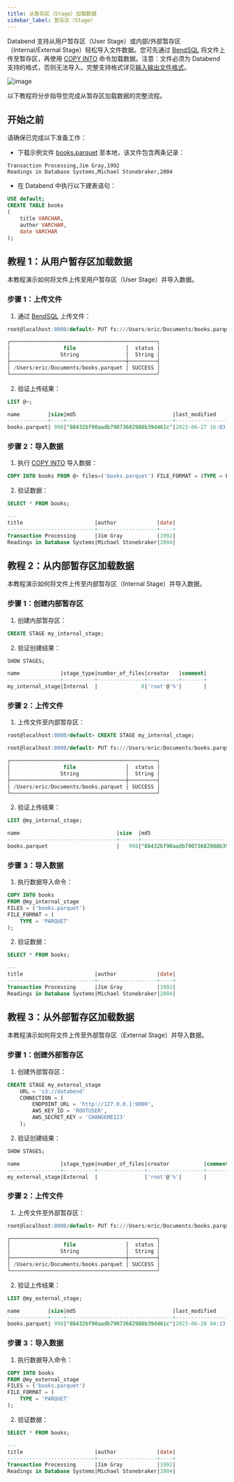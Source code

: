 ```yaml
---
title: 从暂存区（Stage）加载数据
sidebar_label: 暂存区（Stage）
---
```


Databend 支持从用户暂存区（User Stage）或内部/外部暂存区（Internal/External Stage）轻松导入文件数据。您可先通过 [BendSQL](../../30-sql-clients/00-bendsql/index.md) 将文件上传至暂存区，再使用 [COPY INTO](/sql/sql-commands/dml/dml-copy-into-table) 命令加载数据。注意：文件必须为 Databend 支持的格式，否则无法导入。完整支持格式详见[输入输出文件格式](/sql/sql-reference/file-format-options)。

![image](/img/load/load-data-from-stage.jpeg)

以下教程将分步指导您完成从暂存区加载数据的完整流程。

## 开始之前

请确保已完成以下准备工作：

- 下载示例文件 [books.parquet](https://datafuse-1253727613.cos.ap-hongkong.myqcloud.com/data/books.parquet) 至本地，该文件包含两条记录：

```text
Transaction Processing,Jim Gray,1992
Readings in Database Systems,Michael Stonebraker,2004
```

- 在 Databend 中执行以下建表语句：

```sql
USE default;
CREATE TABLE books
(
    title VARCHAR,
    author VARCHAR,
    date VARCHAR
);
```

## 教程 1：从用户暂存区加载数据

本教程演示如何将文件上传至用户暂存区（User Stage）并导入数据。

### 步骤 1：上传文件

1. 通过 [BendSQL](../../30-sql-clients/00-bendsql/index.md) 上传文件：

```sql
root@localhost:8000/default> PUT fs:///Users/eric/Documents/books.parquet @~

┌───────────────────────────────────────────────┐
│                 file                │  status │
│                String               │  String │
├─────────────────────────────────────┼─────────┤
│ /Users/eric/Documents/books.parquet │ SUCCESS │
└───────────────────────────────────────────────┘
```

2. 验证上传结果：

```sql
LIST @~;

name         |size|md5                               |last_modified                |creator|
-------------+----+----------------------------------+-----------------------------+-------+
books.parquet| 998|"88432bf90aadb79073682988b39d461c"|2023-06-27 16:03:51.000 +0000|       |
```

### 步骤 2：导入数据

1. 执行 [COPY INTO](/sql/sql-commands/dml/dml-copy-into-table) 导入数据：

```sql
COPY INTO books FROM @~ files=('books.parquet') FILE_FORMAT = (TYPE = PARQUET);
```

2. 验证数据：

```sql
SELECT * FROM books;

---
title                       |author             |date|
----------------------------+-------------------+----+
Transaction Processing      |Jim Gray           |1992|
Readings in Database Systems|Michael Stonebraker|2004|
```

## 教程 2：从内部暂存区加载数据

本教程演示如何将文件上传至内部暂存区（Internal Stage）并导入数据。

### 步骤 1：创建内部暂存区

1. 创建内部暂存区：

```sql
CREATE STAGE my_internal_stage;
```
2. 验证创建结果：

```sql
SHOW STAGES;

name             |stage_type|number_of_files|creator   |comment|
-----------------+----------+---------------+----------+-------+
my_internal_stage|Internal  |              0|'root'@'%'|       |
```

### 步骤 2：上传文件

1. 上传文件至内部暂存区：

```sql
root@localhost:8000/default> CREATE STAGE my_internal_stage;

root@localhost:8000/default> PUT fs:///Users/eric/Documents/books.parquet @my_internal_stage

┌───────────────────────────────────────────────┐
│                 file                │  status │
│                String               │  String │
├─────────────────────────────────────┼─────────┤
│ /Users/eric/Documents/books.parquet │ SUCCESS │
└───────────────────────────────────────────────┘
```

2. 验证上传结果：

```sql
LIST @my_internal_stage;

name                               |size  |md5                               |last_modified                |creator|
-----------------------------------+------+----------------------------------+-----------------------------+-------+
books.parquet                      |   998|"88432bf90aadb79073682988b39d461c"|2023-06-28 02:32:15.000 +0000|       |
```

### 步骤 3：导入数据

1. 执行数据导入命令：

```sql
COPY INTO books 
FROM @my_internal_stage 
FILES = ('books.parquet') 
FILE_FORMAT = (
    TYPE = 'PARQUET'
);
```
2. 验证数据：

```sql
SELECT * FROM books;

---
title                       |author             |date|
----------------------------+-------------------+----+
Transaction Processing      |Jim Gray           |1992|
Readings in Database Systems|Michael Stonebraker|2004|
```

## 教程 3：从外部暂存区加载数据

本教程演示如何将文件上传至外部暂存区（External Stage）并导入数据。

### 步骤 1：创建外部暂存区

1. 创建外部暂存区：

```sql
CREATE STAGE my_external_stage
    URL = 's3://databend'
    CONNECTION = (
        ENDPOINT_URL = 'http://127.0.0.1:9000', 
        AWS_KEY_ID = 'ROOTUSER', 
        AWS_SECRET_KEY = 'CHANGEME123'
    );
```

2. 验证创建结果：

```sql
SHOW STAGES;

name             |stage_type|number_of_files|creator           |comment|
-----------------+----------+---------------+------------------+-------+
my_external_stage|External  |               |'root'@'%'|       |
```

### 步骤 2：上传文件

1. 上传文件至外部暂存区：

```sql
root@localhost:8000/default> PUT fs:///Users/eric/Documents/books.parquet @my_external_stage

┌───────────────────────────────────────────────┐
│                 file                │  status │
│                String               │  String │
├─────────────────────────────────────┼─────────┤
│ /Users/eric/Documents/books.parquet │ SUCCESS │
└───────────────────────────────────────────────┘
```

2. 验证上传结果：

```sql
LIST @my_external_stage;

name         |size|md5                               |last_modified                |creator|
-------------+----+----------------------------------+-----------------------------+-------+
books.parquet| 998|"88432bf90aadb79073682988b39d461c"|2023-06-28 04:13:15.178 +0000|       |
```

### 步骤 3：导入数据

1. 执行数据导入命令：

```sql
COPY INTO books
FROM @my_external_stage
FILES = ('books.parquet')
FILE_FORMAT = (
    TYPE = 'PARQUET'
);
```
2. 验证数据：

```sql
SELECT * FROM books;

---
title                       |author             |date|
----------------------------+-------------------+----+
Transaction Processing      |Jim Gray           |1992|
Readings in Database Systems|Michael Stonebraker|2004|
```